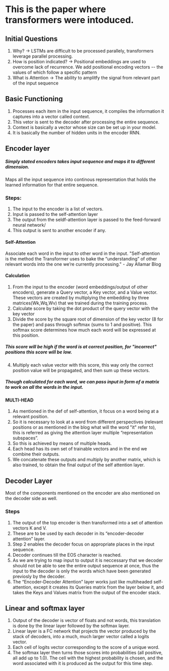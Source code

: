 
# This is the paper where transformers were intoduced. 

## Initial Questions

1. Why? -> LSTMs are difficult to be processed parallely, transformers leverage parallel processing.
2. How is position indicated? -> Positional embeddings are used to overcome lack of recurrence. We add positional encoding vectors -- the values of which follow a specific pattern
3. What is Attention -> The ability to amplitfy the signal from relevant part of the input sequence

## Basic Functioning

1. Processes each item in the input sequence, it compiles the information it captures into a vector called context.
2. This vetor is sent to the decoder after processing the entire sequence.
3. Context is basically a vector whose size can be set up in your model.
4. It is basically the number of hidden units in the encoder RNN.


## Encoder layer

#####  Simply stated encoders takes input sequence and maps it to different dimension. 
Maps all the input sequence into continous representation that holds the learned information for that entire sequence.

### Steps:
1. The input to the encoder is a list of vectors.
2. Input is passed to the self-attention layer
3. The output from the seldf-attention layer is passed to the feed-forward neural network/
4. This output is sent to another encoder if any.


####  Self-Attention

Associate each word in the input to other word in the input. "Self-attention is the method the Transformer uses to bake the “understanding” of other relevant words into the one we’re currently processing." - Jay Allamar Blog

#### Calculation

1. From the input to the encoder (word embeddings/output of other encoders), generate a Query vector, a Key vector, and a Value vector. These vectors are created by multiplying the embedding by three matrices(Wk,Wq,Wv) that we trained during the training process.
2. Calculate score by taking the dot product of the query vector with the key vector
3. Divide the score by the square root of dimension of the key vector (8 for the paper) and pass through softmax (sums to 1 and positive). This softmax score determines how much each word will be expressed at this position.
##### This score will be high if the word is at correct position, for "incorrect" positions this score will be low.
4. Multiply each value vector with this score, this way only the correct position value will be propagated, and then sum up these vectors.
##### Though calculated for each word, we can pass input in form of a matrix to work on all the words in the input.

#### MULTI-HEAD

1. As mentioned in the def of self-attention, it focus on a word being at a relevant position.
2. So it is necessary to look at a word from different perspectives (relevant positions or as mentioned in the blog what will the word "it" refer to), this is referred as giving the attention layer multiple “representation subspaces”.
3. So this is achieved by means of multiple heads. 
4. Each head has its own set of trainable vectors and in the end we combine their outputs.
5. We concatenate these outputs and multiply by another matrix, which is also trained, to obtain the final output of the self attention layer.


## Decoder Layer

Most of the components mentioned on the encoder are also mentioned on the decoder side as well. 


### Steps

1. The output of the top encoder is then transformed into a set of attention vectors K and V. 
2. These are to be used by each decoder in its “encoder-decoder attention” layer. 
3. Step 2 enables the decoder focus on appropriate places in the input sequence.
4. Decoder continues till the EOS character is reached.
5. As we are trying to map input to output it is neccessary that we decoder should not be able to see the entire output sequence at once, thus the input to the decoder is only the words which have been generated previosly by the decoder.
6. The “Encoder-Decoder Attention” layer works just like multiheaded self-attention, except it creates its Queries matrix from the layer below it, and takes the Keys and Values matrix from the output of the encoder stack.
 
## Linear and softmax layer

1. Output of the decoder is vector of floats and not words, this translation is done by the linear layer followed by the softmax layer.
2. Linear layer is a FC network that projects the vector produced by the stack of decoders, into a much, much larger vector called a logits vector. 
3. Each cell of logits vector corresponding to the score of a unique word.
4. The softmax layer then turns those scores into probabilities (all positive, all add up to 1.0). The cell with the highest probability is chosen, and the word associated with it is produced as the output for this time step.



```python

```
